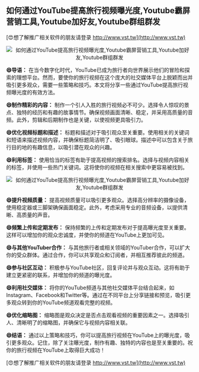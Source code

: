 ## **如何通过YouTube提高旅行视频曝光度,Youtube霸屏营销工具,Youtube加好友,Youtube群组群发**

[😍想了解推广相关软件的朋友请登录 http://www.vst.tw](http://www.vst.tw)

 <center><img src="https://vst.tw/MP4/tuiguang/png/4.png" alt="如何通过YouTube提高旅行视频曝光度,Youtube霸屏营销工具,Youtube加好友,Youtube群组群发"></center>

**😄导语：**
在当今数字化时代，YouTube已成为旅行者向世界展示他们的冒险和探索的理想平台。然而，要使你的旅行视频在这个庞大的社交媒体平台上脱颖而出并吸引更多观众，需要一些策略和技巧。本文将分享一些通过YouTube提高旅行视频曝光度的有效方法。

**😄制作精彩的内容：**
制作一个引人入胜的旅行视频必不可少。选择令人惊叹的景点、独特的经历和有趣的故事情节。确保视频画面清晰、稳定，并采用高质量的音频。此外，剪辑和后期制作也是关键，以使视频更具吸引力。

**😄优化视频标题和描述：**
标题和描述对于吸引观众至关重要。使用相关的关键词和短语来描述视频内容，并确保标题简洁明了、吸引眼球。描述中可以包含关于旅行目的地的有趣信息，以吸引潜在观众的兴趣。

**😄利用标签：**
使用恰当的标签有助于提高视频的搜索排名。选择与视频内容相关的标签，并使用一些热门关键词。这将使你的视频在相关搜索中更容易被找到。

 <center><img src="https://vst.tw/MP4/tuiguang/png/6.png" alt="如何通过YouTube提高旅行视频曝光度,Youtube霸屏营销工具,Youtube加好友,Youtube群组群发"></center>

**😄提升视频质量：**
提高视频质量可以吸引更多观众。选择高分辨率的摄像设备，使用稳定器或三脚架确保画面稳定。此外，考虑采用专业的音频设备，以提供清晰、高质量的声音。

**😄频繁上传和定期发布：**
保持频繁的上传和定期发布对于提高曝光度至关重要。这样可以增加你的观众忠诚度，并使你的频道在YouTube上更加可见。

**😄与其他YouTuber合作：**
与其他旅行者或相关领域的YouTuber合作，可以扩大你的受众群体。通过合作，你可以共享观众和订阅者，并相互推荐彼此的频道。

**😄参与社区互动：**
积极参与YouTube社区，回复评论并与观众互动。这将有助于建立更紧密的联系，并增加你的频道的曝光度。

**😄利用社交媒体：**
将你的YouTube频道与其他社交媒体平台结合起来，如Instagram、Facebook和Twitter等。通过在不同平台上分享链接和预览，吸引更多观众转到你的YouTube频道观看完整的视频。

**😄优化缩略图：**
缩略图是观众决定是否点击观看视频的重要因素之一。选择吸引人、清晰明了的缩略图，并确保它与视频内容相关联。

**😄结语：**
通过以上策略和技巧，你可以提高旅行视频在YouTube上的曝光度，吸引更多观众。记住，除了关注曝光度，制作有趣、独特的内容也是至关重要的。祝你的旅行视频在YouTube上取得巨大成功！

[😍想了解推广相关软件的朋友请登录 http://www.vst.tw](http://www.vst.tw)




